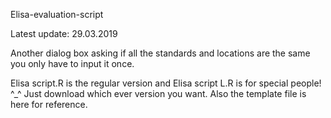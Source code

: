 Elisa-evaluation-script

Latest update: 29.03.2019 

Another dialog box asking if all the standards and locations are the same you only have to input it once. 

Elisa script.R is the regular version and Elisa script L.R is for special people! ^_^ Just download which ever version you want. Also the template file is here for reference.  
